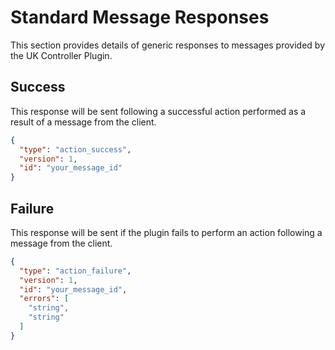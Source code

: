 # Standard Message Responses

This section provides details of generic responses to messages provided by the UK Controller Plugin.

## Success

This response will be sent following a successful action performed as a result of a message from the client.

```JSON
{
  "type": "action_success",
  "version": 1,
  "id": "your_message_id"
}
```

## Failure

This response will be sent if the plugin fails to perform an action following a message from the client.

```JSON
{
  "type": "action_failure",
  "version": 1,
  "id": "your_message_id",
  "errors": [
    "string",
    "string"
  ]
}
```
